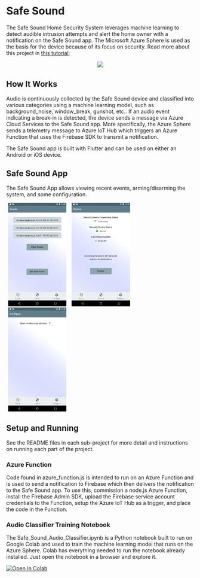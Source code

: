 # Safe Sound

The Safe Sound Home Security System leverages machine learning to detect audible intrusion attempts and alert the home owner with a notification on the Safe Sound app. The Microsoft Azure Sphere is used as the basis for the device because of its focus on security. Read more about this project in [this tutorial](https://www.hackster.io/jdpwebb/ai-powered-smart-home-security-2e927c);

<div align="center">
    <img src="Resources/SafeSound.png" width="30%">
</div>

## How It Works

Audio is continuously collected by the Safe Sound device and classified into various categories using a machine learning model, such as background_noise, window_break, gunshot, etc.. If an audio event indicating a break-in is detected, the device sends a message via Azure Cloud Services to the Safe Sound app. More specifically, the Azure Sphere sends a telemetry message to Azure IoT Hub which triggers an Azure Function that uses the Firebase SDK to transmit a notification. 

The Safe Sound app is built with Flutter and can be used on either an Android or iOS device.

## Safe Sound App

The Safe Sound App allows viewing recent events, arming/disarming the system, and some configuration.

<img src="Resources/screenshots/EventsPage.png"  width="31%" style="margin-right: 1%; margin-left: 1%;">
<img src="Resources/screenshots/ControlPage.png" width="31%" style="margin-right: 1%; margin-left: 1%;">
<img src="Resources/screenshots/ConfigurationPage.png" width="31%" style="margin-right: 1%; margin-left: 1%;">

## Setup and Running

See the README files in each sub-project for more detail and instructions on running each part of the project.

### Azure Function

Code found in azure_function.js is intended to run on an Azure Function and is used to send a notification to Firebase which then delivers the notification to the Safe Sound app. To use this, commission a node.js Azure Function, install the Firebase Admin SDK, upload the Firebase service account credentials to the Function, setup the Azure IoT Hub as a trigger, and place the code in the Function.

### Audio Classifier Training Notebook

The Safe_Sound_Audio_Classifier.ipynb is a Python notebook built to run on Google Colab and used to train the machine learning model that runs on the Azure Sphere. Colab has everything needed to run the notebook already installed. Just open the notebook in a browser and explore it.

<a href="https://colab.research.google.com/github/jdpwebb/safe-sound/blob/master/Safe_Sound_Audio_Classifier.ipynb" rel="nofollow noopener" target="_blank"><img alt="Open In Colab" class="lazyload" loading="lazy" data-src="https://colab.research.google.com/assets/colab-badge.svg" src="https://colab.research.google.com/assets/colab-badge.svg">
</a>
